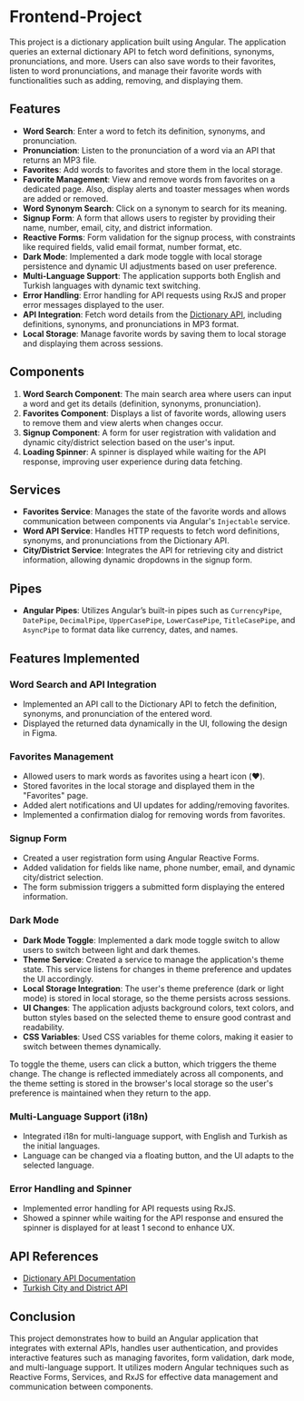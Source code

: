 # Frontend-Project

This project is a dictionary application built using Angular. The application queries an external dictionary API to fetch word definitions, synonyms, pronunciations, and more. Users can also save words to their favorites, listen to word pronunciations, and manage their favorite words with functionalities such as adding, removing, and displaying them.

## Features

- **Word Search**: Enter a word to fetch its definition, synonyms, and pronunciation.
- **Pronunciation**: Listen to the pronunciation of a word via an API that returns an MP3 file.
- **Favorites**: Add words to favorites and store them in the local storage.
- **Favorite Management**: View and remove words from favorites on a dedicated page. Also, display alerts and toaster messages when words are added or removed.
- **Word Synonym Search**: Click on a synonym to search for its meaning.
- **Signup Form**: A form that allows users to register by providing their name, number, email, city, and district information.
- **Reactive Forms**: Form validation for the signup process, with constraints like required fields, valid email format, number format, etc.
- **Dark Mode**: Implemented a dark mode toggle with local storage persistence and dynamic UI adjustments based on user preference.
- **Multi-Language Support**: The application supports both English and Turkish languages with dynamic text switching.
- **Error Handling**: Error handling for API requests using RxJS and proper error messages displayed to the user.
- **API Integration**: Fetch word details from the [Dictionary API](https://dictionaryapi.dev/), including definitions, synonyms, and pronunciations in MP3 format.
- **Local Storage**: Manage favorite words by saving them to local storage and displaying them across sessions.

## Components

1. **Word Search Component**: The main search area where users can input a word and get its details (definition, synonyms, pronunciation).
2. **Favorites Component**: Displays a list of favorite words, allowing users to remove them and view alerts when changes occur.
3. **Signup Component**: A form for user registration with validation and dynamic city/district selection based on the user's input.
4. **Loading Spinner**: A spinner is displayed while waiting for the API response, improving user experience during data fetching.

## Services

- **Favorites Service**: Manages the state of the favorite words and allows communication between components via Angular's `Injectable` service.
- **Word API Service**: Handles HTTP requests to fetch word definitions, synonyms, and pronunciations from the Dictionary API.
- **City/District Service**: Integrates the API for retrieving city and district information, allowing dynamic dropdowns in the signup form.

## Pipes

- **Angular Pipes**: Utilizes Angular’s built-in pipes such as `CurrencyPipe`, `DatePipe`, `DecimalPipe`, `UpperCasePipe`, `LowerCasePipe`, `TitleCasePipe`, and `AsyncPipe` to format data like currency, dates, and names.

## Features Implemented

### Word Search and API Integration
- Implemented an API call to the Dictionary API to fetch the definition, synonyms, and pronunciation of the entered word.
- Displayed the returned data dynamically in the UI, following the design in Figma.

### Favorites Management
- Allowed users to mark words as favorites using a heart icon (❤️).
- Stored favorites in the local storage and displayed them in the "Favorites" page.
- Added alert notifications and UI updates for adding/removing favorites.
- Implemented a confirmation dialog for removing words from favorites.

### Signup Form
- Created a user registration form using Angular Reactive Forms.
- Added validation for fields like name, phone number, email, and dynamic city/district selection.
- The form submission triggers a submitted form displaying the entered information.

### Dark Mode

- **Dark Mode Toggle**: Implemented a dark mode toggle switch to allow users to switch between light and dark themes.
- **Theme Service**: Created a service to manage the application's theme state. This service listens for changes in theme preference and updates the UI accordingly.
- **Local Storage Integration**: The user's theme preference (dark or light mode) is stored in local storage, so the theme persists across sessions.
- **UI Changes**: The application adjusts background colors, text colors, and button styles based on the selected theme to ensure good contrast and readability.
- **CSS Variables**: Used CSS variables for theme colors, making it easier to switch between themes dynamically.

To toggle the theme, users can click a button, which triggers the theme change. The change is reflected immediately across all components, and the theme setting is stored in the browser's local storage so the user's preference is maintained when they return to the app.

### Multi-Language Support (i18n)
- Integrated i18n for multi-language support, with English and Turkish as the initial languages.
- Language can be changed via a floating button, and the UI adapts to the selected language.

### Error Handling and Spinner
- Implemented error handling for API requests using RxJS.
- Showed a spinner while waiting for the API response and ensured the spinner is displayed for at least 1 second to enhance UX.

## API References

- [Dictionary API Documentation](https://dictionaryapi.dev/)
- [Turkish City and District API](https://github.com/ubeydeozdmr/turkiye-api)

## Conclusion

This project demonstrates how to build an Angular application that integrates with external APIs, handles user authentication, and provides interactive features such as managing favorites, form validation, dark mode, and multi-language support. It utilizes modern Angular techniques such as Reactive Forms, Services, and RxJS for effective data management and communication between components.

